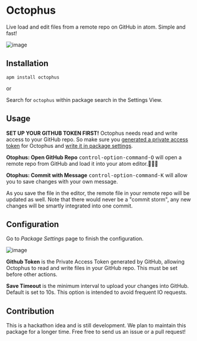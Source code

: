 # Octophus

Live load and edit files from a remote repo on GitHub in atom. Simple and fast!

![image](https://cloud.githubusercontent.com/assets/7262715/19414782/5f188a6a-938b-11e6-90be-fc332ebb0fa1.png)

## Installation

`apm install octophus`

or

Search for `octophus` within package search in the Settings View.

## Usage

**SET UP YOUR GITHUB TOKEN FIRST!** Octophus needs read and write access to your GitHub repo. So make sure you [generated a private access token](https://github.com/settings/tokens/new) for Octophus and [write it in package settings](#Configuration).

**Otophus: Open GitHub Repo**  <kbd>control-option-command-O</kbd> will open a remote repo from GitHub and load it into your atom editor.

**Otophus: Commit with Message**  <kbd>control-option-command-K</kbd> will allow you to save changes with your own message.

As you save the file in the editor, the remote file in your remote repo will be updated as well. Note that there would never be a "commit storm", any new changes will be smartly integrated into one commit. 

## Configuration

Go to *Package Settings* page to finish the configuration.

![image](https://cloud.githubusercontent.com/assets/7262715/19414922/c34079cc-938f-11e6-9084-b33b5d53caf7.png)

**Github Token** is the Private Access Token generated by GitHub, allowing Octophus to read and write files in your GitHub repo. This must be set before other actions.

**Save Timeout** is the minimum interval to upload your changes into GitHub. Default is set to 10s. This option is intended to avoid frequent IO requests.

## Contribution

This is a hackathon idea and is still development. We plan to maintain this package for a longer time. Free free to send us an issue or a pull request!